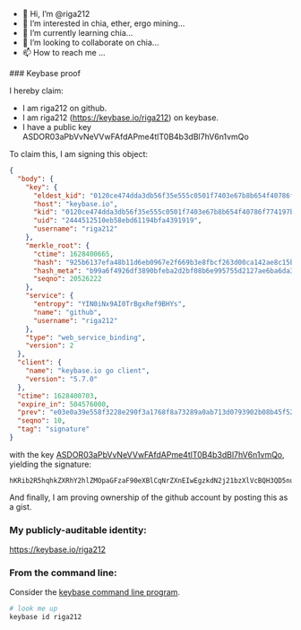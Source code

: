 - 👋 Hi, I’m @riga212
- 👀 I’m interested in chia, ether, ergo mining...
- 🌱 I’m currently learning chia...
- 💞️ I’m looking to collaborate on chia...
- 📫 How to reach me ...

<!---
riga212/riga212 is a ✨ special ✨ repository because its `README.md` (this file) appears on your GitHub profile.
You can click the Preview link to take a look at your changes.
--->### Keybase proof

I hereby claim:

  * I am riga212 on github.
  * I am riga212 (https://keybase.io/riga212) on keybase.
  * I have a public key ASDOR03aPbVvNeVVwFAfdAPme4tlT0B4b3dBl7hV6n1vmQo

To claim this, I am signing this object:

```json
{
  "body": {
    "key": {
      "eldest_kid": "0120ce474dda3db56f35e555c0501f7403e67b8b654f40786f774197b855ea7d6f990a",
      "host": "keybase.io",
      "kid": "0120ce474dda3db56f35e555c0501f7403e67b8b654f40786f774197b855ea7d6f990a",
      "uid": "2444512510eb58ebd61194bfa4391919",
      "username": "riga212"
    },
    "merkle_root": {
      "ctime": 1628400665,
      "hash": "925b6137efa48b11d6eb0967e2f669b3e8fbcf263d00ca142ae8c15b1572b0228399e53b03c8d111fb2701de1271404430f453fd2e7e0e9745f36590d069abf1",
      "hash_meta": "b99a6f4926df3890bfeba2d2bf08b6e995755d2127ae6ba6da3abcb178f04891",
      "seqno": 20526222
    },
    "service": {
      "entropy": "YIN0iNx9AI0TrBgxRef9BHYs",
      "name": "github",
      "username": "riga212"
    },
    "type": "web_service_binding",
    "version": 2
  },
  "client": {
    "name": "keybase.io go client",
    "version": "5.7.0"
  },
  "ctime": 1628400703,
  "expire_in": 504576000,
  "prev": "e03e0a39e558f3228e290f3a1768f8a73289a0ab713d0793902b08b45f52de18",
  "seqno": 10,
  "tag": "signature"
}
```

with the key [ASDOR03aPbVvNeVVwFAfdAPme4tlT0B4b3dBl7hV6n1vmQo](https://keybase.io/riga212), yielding the signature:

```
hKRib2R5hqhkZXRhY2hlZMOpaGFzaF90eXBlCqNrZXnEIwEgzkdN2j21bzXlVcBQH3QD5nuLZU9AeG93QZe4Vep9b5kKp3BheWxvYWTESpcCCsQg4D4KOeVY8yKOKQ86F2j4pzKJoKtxPQeTkCsItF9S3hjEIMEZr68Nli32HdEaSuMC8TRQvRvKGZPhVlujVihV2L1dAgHCo3NpZ8RAkz4AQJ8RqUZwVM9N/Z/xNx2tPaPhGhTHpCl0w7p+63/wB08v16LJw0q6yx6hD1j0Ywf/nvdulc4tcwsuMugXBahzaWdfdHlwZSCkaGFzaIKkdHlwZQildmFsdWXEIFKZBVzI9/+MsT5hQYGWqRLfOwy8xtY6C/woKFeXZGZso3RhZ80CAqd2ZXJzaW9uAQ==

```

And finally, I am proving ownership of the github account by posting this as a gist.

### My publicly-auditable identity:

https://keybase.io/riga212

### From the command line:

Consider the [keybase command line program](https://keybase.io/download).

```bash
# look me up
keybase id riga212
```
